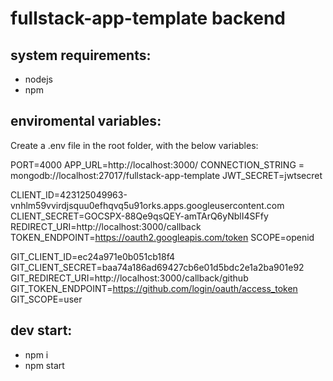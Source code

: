 # fullstack-app-template backend

## system requirements:

- nodejs
- npm

## enviromental variables:

Create a .env file in the root folder, with the below variables:

PORT=4000
APP_URL=http://localhost:3000/
CONNECTION_STRING = mongodb://localhost:27017/fullstack-app-template
JWT_SECRET=jwtsecret

CLIENT_ID=423125049963-vnhlm59vvirdjsquu0efhqvq5u91orks.apps.googleusercontent.com
CLIENT_SECRET=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
REDIRECT_URI=http://localhost:3000/callback
TOKEN_ENDPOINT=https://oauth2.googleapis.com/token
SCOPE=openid

GIT_CLIENT_ID=ec24a971e0b051cb18f4
GIT_CLIENT_SECRET=baa74a186ad69427cb6e01d5bdc2e1a2ba901e92
GIT_REDIRECT_URI=http://localhost:3000/callback/github
GIT_TOKEN_ENDPOINT=https://github.com/login/oauth/access_token
GIT_SCOPE=user

## dev start:

- npm i
- npm start
